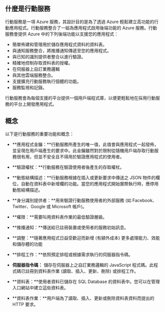 ## <a name="what-is"></a>什麼是行動服務

行動服務是一項 Azure 服務，其設計目的是為了透過 Azure 輕鬆建立高功能的行動應用程式。行動服務整合了一組為應用程式啟用後端功能的
Azure 服務。行動服務會提供 Azure 中的下列後端功能以支援您的應用程式：

* 簡單佈建和管理用於儲存應用程式資料的資料表。
* 與通知服務整合，將推播通知傳遞至您的應用程式。
* 與已知的識別提供者整合以進行驗證。
* 精確地控制存取資料表的授權。
* 在伺服器上自訂業務邏輯
* 與其他雲端服務整合。
* 支援擴充行動服務執行個體的功能。
* 服務監視和記錄。

行動服務會為每個支援的平台提供一個用戶端程式庫，以便更輕鬆地在採用行動服務的平台上開發應用程式。
## <a name="concepts"> </a> 概念

以下是行動服務的重要功能和概念：

<!--![1][1]-->

* **應用程式金鑰：**行動服務所產生的唯一值，此值會與應用程式一起發佈，並呈現在用戶端產生的要求中。此金鑰雖然對於限制從隨機用戶端存取行動服務很有用，但並不安全且不得用於驗證應用程式的使用者。

* **驗證權杖：**行動服務在驗證使用者後產生的存取權杖。

* **動態結構描述：**行動服務根據在插入或更新要求中傳送之 JSON
  物件的欄位，自動在資料表中新增欄的功能。當您的應用程式開始實際執行時，應停用動態結構描述。

* **身分識別提供者：**用來驗證行動服務使用者的外部服務 (如 Facebook、Twitter、Google 或 Microsoft
  帳戶)。

* **權限：**需要叫用資料表作業的最低驗證層級。

* **推播通知：**傳送給已註冊裝置或使用者的服務初始訊息。

* **調整：**隨著應用程式日益受歡迎而新增 (有額外成本) 更多處理能力、效能和儲存體的功能

* **排程工作：**依照預定排程或根據需求執行的伺服器指令碼。

* **伺服器指令碼：** 儲存在伺服器上之自訂業務邏輯的 JavaScript 程式碼。此程式碼已註冊到資料表作業 (讀取、插入、更新、刪除)
  或排程工作。

* **資料表：**使用者資料已儲存在 SQL Database 的資料表中。您可以在管理入口網站中建立這些資料表。

* **資料表作業：**用戶端為了讀取、插入、更新或刪除資料表資料而提出的 HTTP 要求。

<!-- Images. -->

